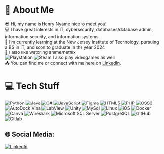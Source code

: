 # :eyes: About Me
:sunglasses:	Hi, my name is Henry Nyame nice to meet you!<br>:computer:	I have great interests in IT, cybersecurity, databases/database admin, information security, and information systems.<br>:scroll:	I’m currently learning at the New Jersey Institute of Technology, pursuing a BS in IT, and soon to graduate in the year 2024<br> :popcorn:	I also like watching anime/netflix<br> ![Playstation](https://img.shields.io/badge/Playstation-%23003791?style=flat-square&logo=Playstation&logoColor=%23FFFFFF) ![Steam](https://img.shields.io/badge/Steam-%23000000?style=flat-square&logo=Steam&logoColor=%23FFFFFF) I also play videogames as well<br>
:inbox_tray:	You can find me or connect with me here on <a href="https://www.linkedin.com/in/henrynyame/" target="_blank">LinkedIn</a>.


# :computer:	Tech Stuff
![Python](https://img.shields.io/badge/python-%233776AB?style=flat-square&logo=Python&logoColor=ffde57) ![Java](https://img.shields.io/badge/java-orange?style=flat-square&logo=Java&logoColor=Orange)  ![C#](https://img.shields.io/badge/C%23-%23512BD4?style=flat-square&logo=C%23&logoColor=FFFFFF)  ![JavaScript](https://img.shields.io/badge/javascript-%23F7DF1E?style=flat-square&logo=JavaScript&logoColor=323330) ![Figma](https://img.shields.io/badge/Figma-%23F24E1E?style=flat-square&logo=Figma&logoColor=000000) ![HTML5](https://img.shields.io/badge/HTML5-%23E34F26?style=flat-square&logo=HTML5&logoColor=000000) ![PHP](https://img.shields.io/badge/PHP-%23777BB4?style=flat-square&logo=PHP&logoColor=%23FFFFFF) ![CSS3](https://img.shields.io/badge/CSS3-%231572B6?style=flat-square&logo=CSS3&logoColor=%23FFFFFF) ![AutoDock Vina](https://img.shields.io/badge/Autodock%20Vina-%23000000?style=flat-square&logo=Autodock%20Vina&logoColor=%23000000) ![LabView](https://img.shields.io/badge/LabView-%23FFDB00?style=flat-square&logo=LabView&logoColor=%23000000) ![Unity](https://img.shields.io/badge/Unity-%23FFFFFF?style=flat-square&logo=Unity&logoColor=%23000000) ![MySql](https://img.shields.io/badge/MySql-%234479A1?style=flat-square&logo=MySql&logoColor=%23000000) ![Linux](https://img.shields.io/badge/Linux-%23FCC624?style=flat-square&logo=Linux&logoColor=%23000000) ![iOS](https://img.shields.io/badge/iOS-%23000000?style=flat-square&logo=Apple&logoColor=%23A9A9A9) ![Docker](https://img.shields.io/badge/Docker-%232496ED?style=flat-square&logo=Docker&logoColor=%23A9A9A9) ![Canva](https://img.shields.io/badge/Canva-%2300C4CC?style=flat-square&logo=Canva&logoColor=%23FFFFFF) ![Wireshark](https://img.shields.io/badge/Wireshark-%231679A7?style=flat-square&logo=Wireshark&logoColor=%23FFFFFF) ![Microsoft SQL Server](https://img.shields.io/badge/Microsoft%20SQL%20Server-%23CC2927?style=flat-square&logo=Microsoft%20SQL%20Server&logoColor=%23FFFFFF) ![PostgreSQL](https://img.shields.io/badge/PostgreSQL-%234169E1?style=flat-square&logo=PostgreSQL&logoColor=%23FFFFFF) ![GitHub](https://img.shields.io/badge/GitHub-%23181717?style=flat-square&logo=GitHub&logoColor=%23FFFFFF) ![Gitlab](https://img.shields.io/badge/Gitlab-%23FC6D26?style=flat-square&logo=Gitlab&logoColor=%23FFFFFF)

## :globe_with_meridians:	Social Media:
[![LinkedIn](https://img.shields.io/badge/LinkedIn-%230A66C2?style=flat-square&logo=LinkedIn&logoColor=%23FFFFFF)](https://www.linkedin.com/in/henrynyame)
